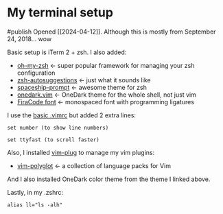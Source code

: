 # My terminal setup
#publish 
Opened [[2024-04-12]]. Although this is mostly from September 24, 2018... wow

Basic setup is iTerm 2 + zsh. I also added:

* [oh-my-zsh](https://github.com/robbyrussell/oh-my-zsh) <- super popular framework for managing your zsh configuration
* [zsh-autosuggestions](https://github.com/zsh-users/zsh-autosuggestions) <- just what it sounds like
* [spaceship-prompt](https://github.com/denysdovhan/spaceship-prompt) <- awesome theme for zsh
* [onedark.vim](https://github.com/joshdick/onedark.vim) <- OneDark theme for the whole shell, not just vim
* [FiraCode font](https://github.com/tonsky/FiraCode) <- monospaced font with programming ligatures

I use the [basic .vimrc](https://github.com/amix/vimrc/blob/master/vimrcs/basic.vim) but added 2 extra lines:

```
set number (to show line numbers)

set ttyfast (to scroll faster)
```
Also, I installed [vim-plug](https://github.com/junegunn/vim-plug) to manage my vim plugins:

* [vim-polyglot](https://github.com/sheerun/vim-polyglot) <- a collection of language packs for Vim

And I also installed OneDark color theme from the theme I linked above.

Lastly, in my .zshrc:

```
alias ll="ls -alh"
```
